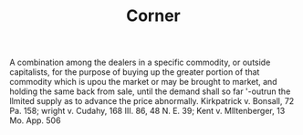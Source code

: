---
title: Corner
letter: C
permalink: "/definitions/bld-corner.html"
body: A combination among the dealers in a specific commodity, or outside capitalists,
  for the purpose of buying up the greater portion of that commodity which is upou
  the market or may be brought to market, and holding the same back from sale, until
  the demand shall so far '-outrun the llmited supply as to advance the price abnormally.
  Kirkpatrick v. Bonsall, 72 Pa. 158; wright v. Cudahy, 168 III. 86, 48 N. E. 39;
  Kent v. Mlltenberger, 13 Mo. App. 506
published_at: '2018-07-07'
source: Black's Law Dictionary 2nd Ed (1910)
layout: post
---